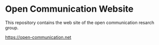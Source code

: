 # Open Communication Website

This repository contains the web site of the open communication resarch 
group.

https://open-communication.net

